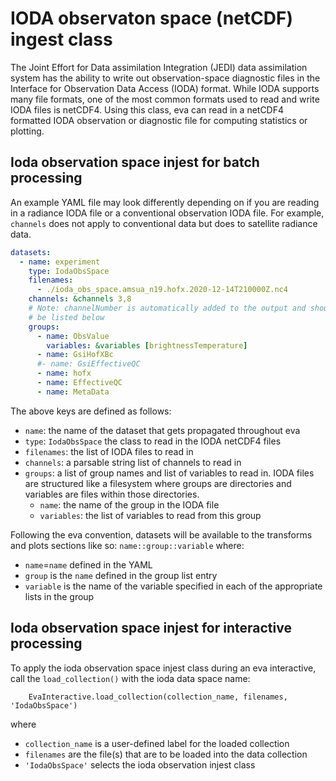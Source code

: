 # IODA observaton space (netCDF) ingest class
The Joint Effort for Data assimilation Integration (JEDI) data assimilation system has the ability to write out observation-space diagnostic files in the Interface for Observation Data Access (IODA) format. While IODA supports many file formats, one of the most common formats used to read and write IODA files is netCDF4. Using this class, eva can read in a netCDF4 formatted IODA observation or diagnostic file for computing statistics or plotting.


## Ioda observation space injest for batch processing

An example YAML file may look differently depending on if you are reading in a radiance IODA file or a conventional observation IODA file. For example, `channels` does not apply to conventional data but does to satellite radiance data.

``` yaml
datasets:
  - name: experiment
    type: IodaObsSpace
    filenames:
      - ./ioda_obs_space.amsua_n19.hofx.2020-12-14T210000Z.nc4
    channels: &channels 3,8
    # Note: channelNumber is automatically added to the output and should not
    # be listed below
    groups:
      - name: ObsValue
        variables: &variables [brightnessTemperature]
      - name: GsiHofXBc
      #- name: GsiEffectiveQC
      - name: hofx
      - name: EffectiveQC
      - name: MetaData
```

The above keys are defined as follows:
- `name`: the name of the dataset that gets propagated throughout eva
- `type`: `IodaObsSpace` the class to read in the IODA netCDF4 files
- `filenames`: the list of IODA files to read in
- `channels`: a parsable string list of channels to read in
- `groups`: a list of group names and list of variables to read in. IODA files are structured like a filesystem where groups are directories and variables are files within those directories.
    - `name`: the name of the group in the IODA file
    - `variables`: the list of variables to read from this group

Following the eva convention, datasets will be available to the transforms and plots sections like so:
`name::group::variable`
where:
- `name`=`name` defined in the YAML
- `group` is the `name` defined in the group list entry
- `variable` is the name of the variable specified in each of the appropriate lists in the group


## Ioda observation space injest for interactive processing

To apply the ioda observation space injest class during an eva interactive, call the `load_collection()` with the ioda data space name:

        EvaInteractive.load_collection(collection_name, filenames, 'IodaObsSpace')

where
  * `collection_name` is a user-defined label for the loaded collection
  * `filenames` are the file(s) that are to be loaded into the data collection
  * `'IodaObsSpace'` selects the ioda observation injest class



